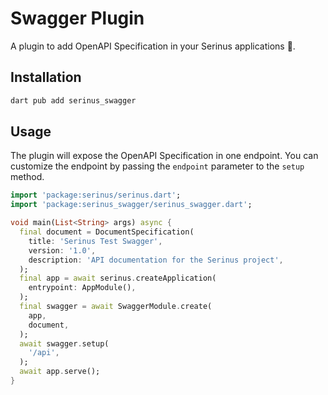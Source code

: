 # Swagger Plugin

A plugin to add OpenAPI Specification in your Serinus applications 🐤.

## Installation

```bash
dart pub add serinus_swagger
```

## Usage

The plugin will expose the OpenAPI Specification in one endpoint. You can customize the endpoint by passing the `endpoint` parameter to the `setup` method.

```dart
import 'package:serinus/serinus.dart';
import 'package:serinus_swagger/serinus_swagger.dart';

void main(List<String> args) async {
  final document = DocumentSpecification(
    title: 'Serinus Test Swagger',
    version: '1.0',
    description: 'API documentation for the Serinus project',
  );
  final app = await serinus.createApplication(
    entrypoint: AppModule(),
  );
  final swagger = await SwaggerModule.create(
    app, 
    document,
  );
  await swagger.setup(
    '/api',
  );
  await app.serve();
}
```

